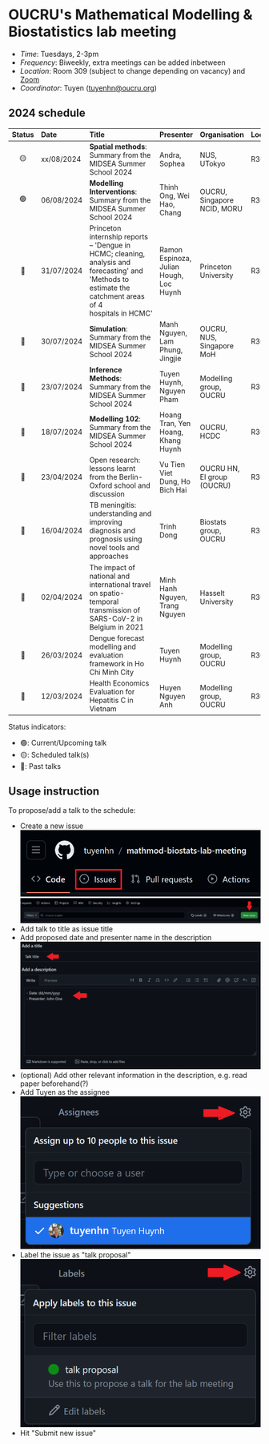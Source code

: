 # OUCRU's Mathematical Modelling & Biostatistics lab meeting

- _Time_: Tuesdays, 2-3pm
- _Frequency_: Biweekly, extra meetings can be added inbetween
- _Location_: Room 309 (subject to change depending on vacancy) and [Zoom](https://zoom.us/j/97208653692?pwd=UHR3bFhuejZrTERNS0FYUGZ0NkFCdz09)
- _Coordinator_: Tuyen (<tuyenhn@oucru.org>)

## 2024 schedule

| Status | Date       | Title                                                                                                                                                    | Presenter                              | Organisation                | Location |
| :----: | :--------- | :------------------------------------------------------------------------------------------------------------------------------------------------------- | :------------------------------------- | :-------------------------- | :------- |
|   🟡   | xx/08/2024 | **Spatial methods**: Summary from the MIDSEA Summer School 2024                                                                                          | Andra, Sophea                          | NUS, UTokyo                 | R30x     |
|   🟢   | 06/08/2024 | **Modelling Interventions**: Summary from the MIDSEA Summer School 2024                                                                                  | Thinh Ong, Wei Hao, Chang              | OUCRU, Singapore NCID, MORU | R309     |
|   🔴   | 31/07/2024 | Princeton internship reports – 'Dengue in HCMC; cleaning, analysis and forecasting' and 'Methods to estimate the catchment areas of 4 hospitals in HCMC' | Ramon Espinoza, Julian Hough, Loc Huynh | Princeton University        | R309     |
|   🔴   | 30/07/2024 | **Simulation**: Summary from the MIDSEA Summer School 2024                                                                                               | Manh Nguyen, Lam Phung, Jingjie        | OUCRU, NUS, Singapore MoH   | R308     |
|   🔴   | 23/07/2024 | **Inference Methods**: Summary from the MIDSEA Summer School 2024                                                                                        | Tuyen Huynh, Nguyen Pham               | Modelling group, OUCRU      | R309     |
|   🔴   | 18/07/2024 | **Modelling 102**: Summary from the MIDSEA Summer School 2024                                                                                            | Hoang Tran, Yen Hoang, Khang Huynh     | OUCRU, HCDC                 | R309     |
|   🔴   | 23/04/2024 | Open research: lessons learnt from the Berlin-Oxford school and discussion                                                                               | Vu Tien Viet Dung, Ho Bich Hai         | OUCRU HN, EI group (OUCRU)  | R309     |
|   🔴   | 16/04/2024 | TB meningitis: understanding and improving diagnosis and prognosis using novel tools and approaches                                                      | Trinh Dong                             | Biostats group, OUCRU       | R309     |
|   🔴   | 02/04/2024 | The impact of national and international travel on spatio-temporal transmission of SARS-CoV-2 in Belgium in 2021                                         | Minh Hanh Nguyen, Trang Nguyen         | Hasselt University          | R309     |
|   🔴   | 26/03/2024 | Dengue forecast modelling and evaluation framework in Ho Chi Minh City                                                                                   | Tuyen Huynh                            | Modelling group, OUCRU      | R309     |
|   🔴   | 12/03/2024 | Health Economics Evaluation for Hepatitis C in Vietnam                                                                                                   | Huyen Nguyen Anh                       | Modelling group, OUCRU      | R309     |

Status indicators:

- 🟢: Current/Upcoming talk
- 🟡: Scheduled talk(s)
- 🔴: Past talks

## Usage instruction

To propose/add a talk to the schedule:

- Create a new issue
  ![issue-button](proposal_instructions/1.png)
  ![create-new-issue](proposal_instructions/2.png)
- Add talk to title as issue title
- Add proposed date and presenter name in the description
  ![add-info](proposal_instructions/3.png)
- (optional) Add other relevant information in the description, e.g. read paper beforehand(?)
- Add Tuyen as the assignee
  ![add-assignee](proposal_instructions/4.png)
- Label the issue as "talk proposal"
  ![add-label](proposal_instructions/5.png)
- Hit "Submit new issue"
